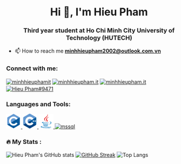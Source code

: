 <h1 align="center">Hi 👋, I'm Hieu Pham</h1>
<h3 align="center">Third year student at Ho Chi Minh City University of Technology (HUTECH)</h3>

<!--<p align="left"> <img src="https://komarev.com/ghpvc/?username=minhhieuphamit&label=Profile%20views&color=0e75b6&style=flat" alt="minhhieuphamit" /> </p>-->

- 📫 How to reach me **minhhieupham2002@outlook.com.vn**

<h3 align="left">Connect with me:</h3>
<p align="left">
<a href="https://linkedin.com/in/minhhieuphamit" target="blank"><img align="center" src="https://raw.githubusercontent.com/rahuldkjain/github-profile-readme-generator/master/src/images/icons/Social/linked-in-alt.svg" alt="minhhieuphamit" height="30" width="40" /></a>
<a href="https://fb.com/minhhieupham.it" target="blank"><img align="center" src="https://raw.githubusercontent.com/rahuldkjain/github-profile-readme-generator/master/src/images/icons/Social/facebook.svg" alt="minhhieupham.it" height="30" width="40" /></a>
<a href="https://instagram.com/minhhieupham.it" target="blank"><img align="center" src="https://raw.githubusercontent.com/rahuldkjain/github-profile-readme-generator/master/src/images/icons/Social/instagram.svg" alt="minhhieupham.it" height="30" width="40" /></a>
<a href="https://discord.gg/Hieu Pham#9471" target="blank"><img align="center" src="https://raw.githubusercontent.com/rahuldkjain/github-profile-readme-generator/master/src/images/icons/Social/discord.svg" alt="Hieu Pham#9471" height="30" width="40" /></a>
</p>

<h3 align="left">Languages and Tools:</h3>
<p align="left"> <a href="https://www.cprogramming.com/" target="_blank" rel="noreferrer"> <img src="https://raw.githubusercontent.com/devicons/devicon/master/icons/c/c-original.svg" alt="c" width="40" height="40"/> </a> <a href="https://www.w3schools.com/cpp/" target="_blank" rel="noreferrer"> <img src="https://raw.githubusercontent.com/devicons/devicon/master/icons/cplusplus/cplusplus-original.svg" alt="cplusplus" width="40" height="40"/> </a> <a href="https://www.java.com" target="_blank" rel="noreferrer"> <img src="https://raw.githubusercontent.com/devicons/devicon/master/icons/java/java-original.svg" alt="java" width="40" height="40"/> </a> <a href="https://www.microsoft.com/en-us/sql-server" target="_blank" rel="noreferrer"> <img src="https://www.svgrepo.com/show/303229/microsoft-sql-server-logo.svg" alt="mssql" width="40" height="40"/> </a> </p>

### :fire: My Stats : 
![Hieu Pham's GitHub stats](https://github-readme-stats.vercel.app/api?username=minhhieuphamit&show_icons=true&theme=default)
[![GitHub Streak](http://github-readme-streak-stats.herokuapp.com?user=minhhieuphamit)](https://git.io/streak-stats)
![Top Langs](https://github-readme-stats.vercel.app/api/top-langs/?username=minhhieuphamit&layout=compact&theme=default)
